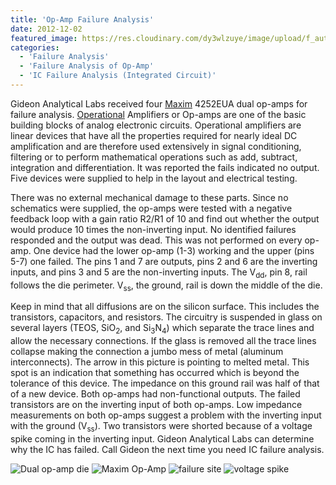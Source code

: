 ```yaml
---
title: 'Op-Amp Failure Analysis'
date: 2012-12-02
featured_image: https://res.cloudinary.com/dy3wlzuye/image/upload/f_auto,c_scale,w_250/v1/GideonLabs/op-amp2.jpg
categories:
  - 'Failure Analysis'
  - 'Failure Analysis of Op-Amp'
  - 'IC Failure Analysis (Integrated Circuit)'
---
```


Gideon Analytical Labs received four [Maxim](http://www.maximintegrated.com/products/) 4252EUA dual op-amps for failure analysis. [Operational](http://en.wikipedia.org/wiki/Operational_amplifier) Amplifiers or Op-amps are one of the basic building blocks of analog electronic circuits. Operational amplifiers are linear devices that have all the properties required for nearly ideal DC amplification and are therefore used extensively in signal conditioning, filtering or to perform mathematical operations such as add, subtract, integration and differentiation. It was reported the fails indicated no output. Five devices were supplied to help in the layout and electrical testing.

There was no external mechanical damage to these parts. Since no schematics were supplied, the op-amps were tested with a negative feedback loop with a gain ratio R2/R1 of 10 and find out whether the output would produce 10 times the non-inverting input. No identified failures responded and the output was dead. This was not performed on every op-amp. One device had the lower op-amp (1-3) working and the upper (pins 5-7) one failed. The pins 1 and 7 are outputs, pins 2 and 6 are the inverting inputs, and pins 3 and 5 are the non-inverting inputs. The V<sub>dd</sub>, pin 8, rail follows the die perimeter. V<sub>ss</sub>, the ground, rail is down the middle of the die.

Keep in mind that all diffusions are on the silicon surface. This includes the transistors, capacitors, and resistors. The circuitry is suspended in glass on several layers (TEOS, SiO<sub>2</sub>, and Si<sub>3</sub>N<sub>4</sub>) which separate the trace lines and allow the necessary connections. If the glass is removed all the trace lines collapse making the connection a jumbo mess of metal (aluminum interconnects). The arrow in this picture is pointing to melted metal. This spot is an indication that something has occurred which is beyond the tolerance of this device. The impedance on this ground rail was half of that of a new device. Both op-amps had non-functional outputs. The failed transistors are on the inverting input of both op-amps. Low impedance measurements on both op-amps suggest a problem with the inverting input with the ground (V<sub>ss</sub>). Two transistors were shorted because of a voltage spike coming in the inverting input. Gideon Analytical Labs can determine why the IC has failed. Call Gideon the next time you need IC failure analysis.

![Dual op-amp die](https://res.cloudinary.com/dy3wlzuye/image/upload/f_auto,c_scale,w_300/GideonLabs/op-amp2.jpg 'Dual op-amp die ')
![Maxim Op-Amp](https://res.cloudinary.com/dy3wlzuye/image/upload/f_auto,c_scale,w_300/GideonLabs/op-amp1.jpg 'Maxim Op-Amp')
![failure site](https://res.cloudinary.com/dy3wlzuye/image/upload/f_auto,c_scale,w_300/GideonLabs/op-amp3.jpg 'failure site on op amp')
![voltage spike](https://res.cloudinary.com/dy3wlzuye/image/upload/f_auto,c_scale,w_300/GideonLabs/op-amp4.jpg 'The silver spot is an EOS')
